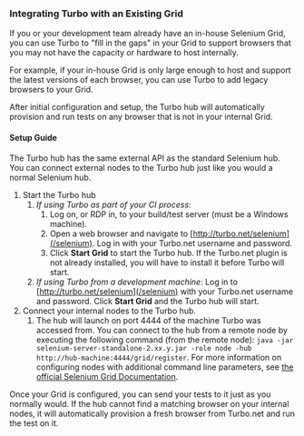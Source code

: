 ### Integrating Turbo with an Existing Grid

If you or your development team already have an in-house Selenium Grid, you can use Turbo to "fill in the gaps" in your Grid to support browsers that you may not have the capacity or hardware to host internally.

For example, if your in-house Grid is only large enough to host and support the latest versions of each browser, you can use Turbo to add legacy browsers to your Grid. 

After initial configuration and setup, the Turbo hub will automatically provision and run tests on any browser that is not in your internal Grid.

#### Setup Guide

The Turbo hub has the same external API as the standard Selenium hub. You can connect external nodes to the Turbo hub just like you would a normal Selenium hub.

1. Start the Turbo hub
	1. *If using Turbo as part of your CI process*: 
		1. Log on, or RDP in, to your build/test server (must be a Windows machine). 
		2. Open a web browser and navigate to [http://turbo.net/selenium](/selenium). Log in with your Turbo.net username and password.
		3. Click **Start Grid** to start the Turbo hub. If the Turbo.net plugin is not already installed, you will have to install it before Turbo will start. 
	2. *If using Turbo from a development machine*: Log in to [http://turbo.net/selenium](/selenium) with your Turbo.net username and password. Click **Start Grid** and the Turbo hub will start.
2. Connect your internal nodes to the Turbo hub. 
	1. The hub will launch on port 4444 of the machine Turbo was accessed from. You can connect to the hub from a remote node by executing the following command (from the remote node): `java -jar selenium-server-standalone-2.xx.y.jar -role node -hub http://hub-machine:4444/grid/register`. For more information on configuring nodes with additional command line parameters, see [the official Selenium Grid Documentation](https://code.google.com/p/selenium/wiki/Grid2). 

Once your Grid is configured, you can send your tests to it just as you normally would. If the hub cannot find a matching browser on your internal nodes, it will automatically provision a fresh browser from Turbo.net and run the test on it.